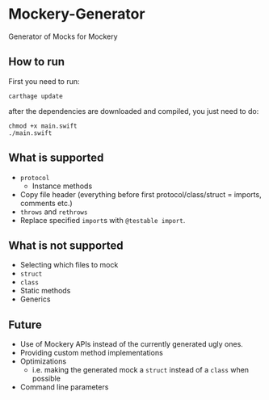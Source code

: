 # Mockery-Generator
Generator of Mocks for Mockery

## How to run

First you need to run:
```
carthage update
```
after the dependencies are downloaded and compiled, you just need to do:
```
chmod +x main.swift
./main.swift
```

## What is supported
  - `protocol`
    - Instance methods
  - Copy file header (everything before first protocol/class/struct = imports, comments etc.)
  - `throws` and `rethrows`
  - Replace specified `import`s with `@testable import`.

## What is not supported
  - Selecting which files to mock
  - `struct`
  - `class`
  - Static methods
  - Generics

## Future
  - Use of Mockery APIs instead of the currently generated ugly ones.
  - Providing custom method implementations
  - Optimizations
    - i.e. making the generated mock a `struct` instead of a `class` when possible
  - Command line parameters